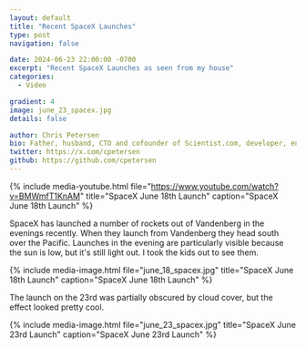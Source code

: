 ```yaml
---
layout: default
title: "Recent SpaceX Launches"
type: post
navigation: false

date: 2024-06-23 22:00:00 -0700
excerpt: "Recent SpaceX Launches as seen from my house"
categories:
  - Video

gradient: 4
image: june_23_spacex.jpg
details: false

author: Chris Petersen
bio: Father, husband, CTO and cofounder of Scientist.com, developer, entrepreneur and technologist.
twitter: https://x.com/cpetersen
github: https://github.com/cpetersen
---
```


{% include media-youtube.html file="https://www.youtube.com/watch?v=BMWmfT1KnAM" title="SpaceX June 18th Launch" caption="SpaceX June 18th Launch" %}

SpaceX has launched a number of rockets out of Vandenberg in the evenings recently. When they launch from Vandenberg they head south over the Pacific. Launches in the evening are particularly visible because the sun is low, but it's still light out. I took the kids out to see them.

{% include media-image.html file="june_18_spacex.jpg" title="SpaceX June 18th Launch" caption="SpaceX June 18th Launch" %}

The launch on the 23rd was partially obscured by cloud cover, but the effect looked pretty cool.

{% include media-image.html file="june_23_spacex.jpg" title="SpaceX June 23rd Launch" caption="SpaceX June 23rd Launch" %}
